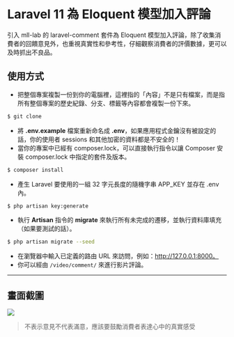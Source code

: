 # Laravel 11 為 Eloquent 模型加入評論

引入 mll-lab 的 laravel-comment 套件為 Eloquent 模型加入評論，除了收集消費者的回饋意見外，也重視真實性和參考性，仔細觀察消費者的評價數據，更可以及時抓出不良品。

## 使用方式
- 把整個專案複製一份到你的電腦裡，這裡指的「內容」不是只有檔案，而是指所有整個專案的歷史紀錄、分支、標籤等內容都會複製一份下來。
```sh
$ git clone
```
- 將 __.env.example__ 檔案重新命名成 __.env__，如果應用程式金鑰沒有被設定的話，你的使用者 sessions 和其他加密的資料都是不安全的！
- 當你的專案中已經有 composer.lock，可以直接執行指令以讓 Composer 安裝 composer.lock 中指定的套件及版本。
```sh
$ composer install
```
- 產生 Laravel 要使用的一組 32 字元長度的隨機字串 APP_KEY 並存在 .env 內。
```sh
$ php artisan key:generate
```
- 執行 __Artisan__ 指令的 __migrate__ 來執行所有未完成的遷移，並執行資料庫填充（如果要測試的話）。
```sh
$ php artisan migrate --seed
```
- 在瀏覽器中輸入已定義的路由 URL 來訪問，例如：http://127.0.0.1:8000。
- 你可以經由 `/video/comment/` 來進行影片評論。

----

## 畫面截圖
![](https://i.imgur.com/KhmuDoy.png)
> 不表示意見不代表滿意，應該要鼓勵消費者表達心中的真實感受
